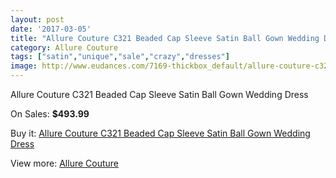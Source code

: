 ```yaml
---
layout: post
date: '2017-03-05'
title: "Allure Couture C321 Beaded Cap Sleeve Satin Ball Gown Wedding Dress"
category: Allure Couture
tags: ["satin","unique","sale","crazy","dresses"]
image: http://www.eudances.com/7169-thickbox_default/allure-couture-c321-beaded-cap-sleeve-satin-ball-gown-wedding-dress.jpg
---
```

Allure Couture C321 Beaded Cap Sleeve Satin Ball Gown Wedding Dress

On Sales: **$493.99**
<a href="https://www.eudances.com/en/allure-couture/2592-allure-couture-c321-beaded-cap-sleeve-satin-ball-gown-wedding-dress.html"><amp-img layout="responsive" width="600" height="600" src="//www.eudances.com/7169-thickbox_default/allure-couture-c321-beaded-cap-sleeve-satin-ball-gown-wedding-dress.jpg" alt="Allure Couture C321 Beaded Cap Sleeve Satin Ball Gown Wedding Dress 0" /></a>
<a href="https://www.eudances.com/en/allure-couture/2592-allure-couture-c321-beaded-cap-sleeve-satin-ball-gown-wedding-dress.html"><amp-img layout="responsive" width="600" height="600" src="//www.eudances.com/7174-thickbox_default/allure-couture-c321-beaded-cap-sleeve-satin-ball-gown-wedding-dress.jpg" alt="Allure Couture C321 Beaded Cap Sleeve Satin Ball Gown Wedding Dress 1" /></a>
<a href="https://www.eudances.com/en/allure-couture/2592-allure-couture-c321-beaded-cap-sleeve-satin-ball-gown-wedding-dress.html"><amp-img layout="responsive" width="600" height="600" src="//www.eudances.com/7173-thickbox_default/allure-couture-c321-beaded-cap-sleeve-satin-ball-gown-wedding-dress.jpg" alt="Allure Couture C321 Beaded Cap Sleeve Satin Ball Gown Wedding Dress 2" /></a>
<a href="https://www.eudances.com/en/allure-couture/2592-allure-couture-c321-beaded-cap-sleeve-satin-ball-gown-wedding-dress.html"><amp-img layout="responsive" width="600" height="600" src="//www.eudances.com/7172-thickbox_default/allure-couture-c321-beaded-cap-sleeve-satin-ball-gown-wedding-dress.jpg" alt="Allure Couture C321 Beaded Cap Sleeve Satin Ball Gown Wedding Dress 3" /></a>
<a href="https://www.eudances.com/en/allure-couture/2592-allure-couture-c321-beaded-cap-sleeve-satin-ball-gown-wedding-dress.html"><amp-img layout="responsive" width="600" height="600" src="//www.eudances.com/7171-thickbox_default/allure-couture-c321-beaded-cap-sleeve-satin-ball-gown-wedding-dress.jpg" alt="Allure Couture C321 Beaded Cap Sleeve Satin Ball Gown Wedding Dress 4" /></a>
<a href="https://www.eudances.com/en/allure-couture/2592-allure-couture-c321-beaded-cap-sleeve-satin-ball-gown-wedding-dress.html"><amp-img layout="responsive" width="600" height="600" src="//www.eudances.com/7170-thickbox_default/allure-couture-c321-beaded-cap-sleeve-satin-ball-gown-wedding-dress.jpg" alt="Allure Couture C321 Beaded Cap Sleeve Satin Ball Gown Wedding Dress 5" /></a>

Buy it: [Allure Couture C321 Beaded Cap Sleeve Satin Ball Gown Wedding Dress](https://www.eudances.com/en/allure-couture/2592-allure-couture-c321-beaded-cap-sleeve-satin-ball-gown-wedding-dress.html "Allure Couture C321 Beaded Cap Sleeve Satin Ball Gown Wedding Dress")

View more: [Allure Couture](https://www.eudances.com/en/37-allure-couture "Allure Couture")